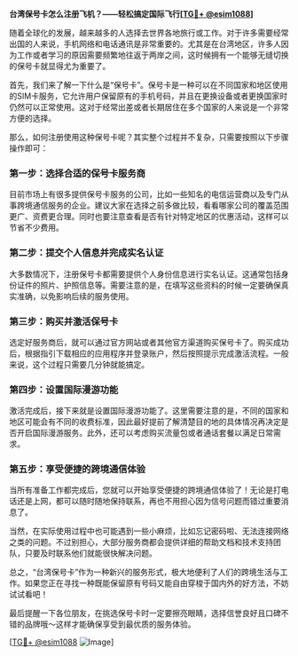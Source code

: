 **台湾保号卡怎么注册飞机？——轻松搞定国际飞行[[TG💪+ @esim1088](https://t.me/s/esim1088)]**

随着全球化的发展，越来越多的人选择去世界各地旅行或工作。对于许多需要经常出国的人来说，手机网络和电话通讯是非常重要的。尤其是在台湾地区，许多人因为工作或者学习的原因需要频繁地往返于两岸之间，这时候拥有一个能够无缝切换的保号卡就显得尤为重要了。

首先，我们来了解一下什么是“保号卡”。保号卡是一种可以在不同国家和地区使用的SIM卡服务，它允许用户保留原有的手机号码，并且在更换设备或者更换国家时仍然可以正常使用。这对于经常出差或者长期居住在多个国家的人来说是一个非常方便的选择。

那么，如何注册使用这种保号卡呢？其实整个过程并不复杂，只需要按照以下步骤操作即可：

### 第一步：选择合适的保号卡服务商

目前市场上有很多提供保号卡服务的公司，比如一些知名的电信运营商以及专门从事跨境通信服务的企业。建议大家在选择之前多做比较，看看哪家公司的覆盖范围更广、资费更合理。同时也要注意查看是否有针对特定地区的优惠活动，这样可以节省不少费用。

### 第二步：提交个人信息并完成实名认证

大多数情况下，注册保号卡都需要提供个人身份信息进行实名认证。这通常包括身份证件的照片、护照信息等。需要注意的是，在填写这些资料的时候一定要确保真实准确，以免影响后续的服务使用。

### 第三步：购买并激活保号卡

选定好服务商后，就可以通过官方网站或者其他官方渠道购买保号卡了。购买成功后，根据指引下载相应的应用程序并登录账户，然后按照提示完成激活流程。一般来说，这个过程只需要几分钟就能搞定。

### 第四步：设置国际漫游功能

激活完成后，接下来就是设置国际漫游功能了。这里需要注意的是，不同的国家和地区可能会有不同的收费标准，因此最好提前了解清楚目的地的具体情况再决定是否开启国际漫游服务。此外，还可以考虑购买流量包或者通话套餐以满足日常需求。

### 第五步：享受便捷的跨境通信体验

当所有准备工作都完成后，您就可以开始享受便捷的跨境通信体验了！无论是打电话还是上网，都可以随时随地保持联系，再也不用担心因为信号问题而错过重要消息了。

当然，在实际使用过程中也可能遇到一些小麻烦，比如忘记密码啦、无法连接网络之类的问题。不过别担心，大部分服务商都会提供详细的帮助文档和技术支持团队，只要及时联系他们就能很快解决问题。

总之，“台湾保号卡”作为一种新兴的服务形式，极大地便利了人们的跨境生活与工作。如果您正在寻找一种既能保留原有号码又能自由穿梭于国内外的好方法，不妨试试看吧！

最后提醒一下各位朋友，在挑选保号卡时一定要擦亮眼睛，选择信誉良好且口碑不错的品牌哦～这样才能确保享受到最优质的服务体验。

[[TG💪+ @esim1088](https://t.me/s/esim1088) ![Image](https://i.postimg.cc/4NQfJmqS/Snipaste-2025-05-13-00-14-12.png)]